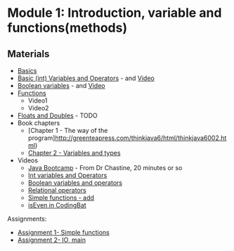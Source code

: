 Module 1: Introduction, variable and functions(methods)
===

## Materials
* [Basics](../content/Basics.md)
* [Basic (int) Variables and Operators](../content/IntVariablesAndOperators.md) - and [Video](https://youtu.be/1JEtmEthcS4)
* [Boolean variables](../content/Booleans.md) - and [Video](https://www.youtube.com/watch?v=h7ss6NgYB5M&list=PLK5RwQeVk5YxjJnC17WLGWNmW2wW9ILrH&index=2)
* [Functions](../content/Functions.md)
    * Video1
    * Video2
* [Floats and Doubles]() - TODO
* Book chapters
    + [Chapter 1 - The way of the program]http://greenteapress.com/thinkjava6/html/thinkjava6002.html)
    + [Chapter 2 - Variables and types](http://greenteapress.com/thinkjava6/html/thinkjava6003.html)
* Videos
    + [Java Bootcamp](https://www.youtube.com/watch?v=8nOg6mtH-oo&list=UUSH2TieRlco7uQOGU8Vppnw) - From Dr Chastine, 20 minutes or so
    + [Int variables and Operators](https://youtu.be/1JEtmEthcS4)
    + [Boolean variables and operators](https://www.youtube.com/watch?v=h7ss6NgYB5M&list=PLK5RwQeVk5YxjJnC17WLGWNmW2wW9ILrH&index=2)
    + [Relational operators](https://www.youtube.com/watch?v=ZIjRLlcHL4w&list=PLK5RwQeVk5YxjJnC17WLGWNmW2wW9ILrH&index=3)
    + [Simple functions - add](https://www.youtube.com/watch?v=Wg1zXRuZUck&list=PLK5RwQeVk5YxjJnC17WLGWNmW2wW9ILrH&index=4)
    + [isEven in CodingBat](https://www.youtube.com/watch?v=IHFXy_5Zp68&list=PLK5RwQeVk5YxjJnC17WLGWNmW2wW9ILrH&index=5)

Assignments:
* [Assignment 1- Simple functions](Assignments/A1.md)
* [Assignment 2- IO, main](Assignments/A2.md)
